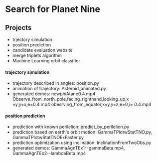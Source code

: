 # Search for Planet Nine

## Projects
- trjectory simulation
- position prediction
- candidate evaluation website
- merge triplets algorithm
- Machine Learning orbit classifier

#### trajectory simulation
- trajectory described in angles: position.py
- animation of trajectory: Asteroid_animated.py
- generated demos: newphiAtane0.4.mp4
                   Observe_from_north_pole,facing_righthand,looking_up,x =y,y=x,e=0.4.mp4
                   obesrving_from_equator,x=y,y=z,e=0,i= 0.4.mp4
                   
#### position prediction
- prediction with known perilelion: predict_by_perilelion.py
- prediction based on earth's orbit motion: GammaTPlotwStatTNO.py, GammaTPlotwStatTNOExFaster.py
- prediction optimization using inclination: InclinationFromTwoObs.py
- generated demos: GammaAgnTEx1--gammaBeta.mp4, GammaAgnTEx2--lambdaBeta.mp4
